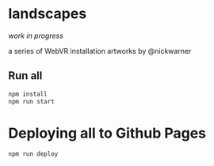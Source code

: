 # landscapes

*work in progress*

a series of WebVR installation artworks by @nickwarner

## Run all

```sh
npm install
npm run start
```

# Deploying all to Github Pages

```sh
npm run deploy
```
